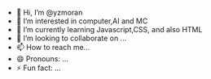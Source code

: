 - 👋 Hi, I’m @yzmoran
- 👀 I’m interested in computer,AI and MC
- 🌱 I’m currently learning Javascript,CSS, and also HTML
- 💞️ I’m looking to collaborate on ...
- 📫 How to reach me...
- 😄 Pronouns: ...
- ⚡ Fun fact: ...

<!---
yzmoran/yzmoran is a ✨ special ✨ repository because its `README.md` (this file) appears on your GitHub profile.
You can click the Preview link to take a look at your changes.
--->
